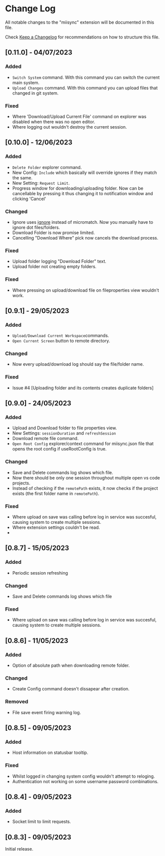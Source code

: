 # Change Log

All notable changes to the "miisync" extension will be documented in this file.

Check [Keep a Changelog](http://keepachangelog.com/) for recommendations on how to structure this file.

## [0.11.0] - 04/07/2023

### Added

- `Switch System` command. With this command you can switch the current main system.
- `Upload Changes` command. With this command you can upload files that changed in git system.

### Fixed

- Where 'Download/Upload Current File' command on explorer was disabled when there was no open editor.
- Where logging out wouldn't destroy the current session.

## [0.10.0] - 12/06/2023

### Added

- `Delete Folder` explorer command.
- New Config: `Include` which basically will override ignores if they match the same.
- New Setting: `Request Limit`.
- Progress window for downloading/uploading folder. Now can be cancellable by pressing it thus changing it to notification window and clicking 'Cancel'

### Changed

- Ignore uses [ignore](https://github.com/kaelzhang/node-ignore) instead of micromatch. Now you manually have to ignore dot files/folders.
- Download Folder is now promise limited.
- Cancelling "Download Where" pick now cancels the download process.

### Fixed

- Upload folder logging "Download Folder" text.
- Upload folder not creating empty folders.

### Fixed

- Where pressing on upload/download file on fileproperties view wouldn't work.


## [0.9.1] - 29/05/2023

### Added

- `Upload/Download Current Workspace`commands.
- `Open Current Screen` button to remote directory.

### Changed

- Now every upload/download log should say the file/folder name.

### Fixed

- Issue #4 [Uploading folder and its contents creates duplicate folders]

## [0.9.0] - 24/05/2023

### Added

- Upload and Download folder to file properties view.
- New Settings: `sessionDuration` and `refreshSession`
- Download remote file command.
- `Open Root Config` explorer/context command for miisync.json file that opens the root config if useRootConfig is true.

### Changed

- Save and Delete commands log shows which file.
- Now there should be only one session throughout multiple open vs code projects. 
- Instead of checking if the `remotePath` exists, it now checks if the project exists (the first folder name in `remotePath`).

### Fixed

- Where upload on save was calling before log in service was succesful, causing system to create multiple sessions.
- Where extension settings couldn't be read.
- 
## [0.8.7] - 15/05/2023

### Added

- Periodic session refreshing

### Changed

- Save and Delete commands log shows which file

### Fixed

- Where upload on save was calling before log in service was succesful, causing system to create multiple sessions.

## [0.8.6] - 11/05/2023

### Added

- Option of absolute path when downloading remote folder.

### Changed

- Create Config command doesn't dissapear after creation. 

### Removed

- File save event firing warning log. 

## [0.8.5] - 09/05/2023

### Added

- Host information on statusbar tooltip.

### Fixed

- Whilst logged in changing system config wouldn't attempt to reloging.
- Authentication not working on some username password combinations.


## [0.8.4] - 09/05/2023

### Added

- Socket limit to limit requests.


## [0.8.3] - 09/05/2023

Initial release.